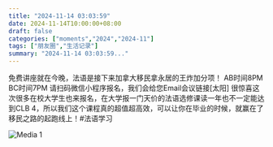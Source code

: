 ```yaml
---
title: "2024-11-14 03:03:59"
date: 2024-11-14T10:00:00+08:00
draft: false
categories: ["moments","2024","2024-11"]
tags: ["朋友圈","生活记录"]
summary: "2024-11-14 03:03:59..."
---
```


免费讲座就在今晚，法语是接下来加拿大移民拿永居的王炸加分项！
AB时间8PM
BC时间7PM
请扫码微信小程序报名，我们会给您Email会议链接[太阳]
很惊喜这次很多在校大学生也来报名，在大学报一门天价的法语选修课读一年也不一定能达到CLB 4，所以我们这个课程真的超值超高效，可以让你在毕业的时候，就赢在了移民之路的起跑线上！
​
​#法语学习

![Media 1](/Moments/photos/2024-11-14/202411140303590.jpg)

